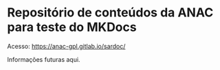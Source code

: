 # Repositório de conteúdos da ANAC para teste do MKDocs

Acesso: <https://anac-gpl.gitlab.io/sardoc/>

Informações futuras aqui.
